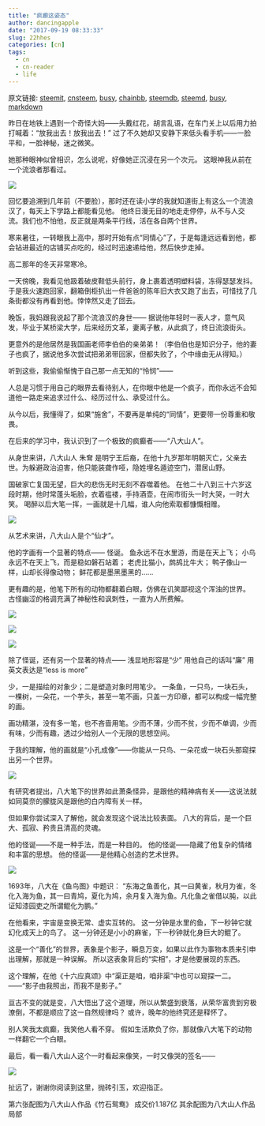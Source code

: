 ```yaml
---
title: "疯癫这姿态"
author: dancingapple
date: "2017-09-19 08:33:33"
slug: 22hhes
categories: [cn]
tags: 
  - cn
  - cn-reader
  - life
---
```


原文链接: [steemit](https://steemit.com), [cnsteem](https://cnsteem.com), [busy](https://busy.org), [chainbb](https://chainbb.com), [steemdb](https://steemdb.com), [steemd](https://steemd.com), [busy](https://busy.org), [markdown](https://raw.githubusercontent.com/pzhaonet/steem_dancingapple/master/content/post/22hhes.md)

昨日在地铁上遇到一个奇怪大妈——头戴红花，胡言乱语，在车门关上以后用力拍打喊着：“放我出去！放我出去！”
过了不久她却又安静下来低头看手机——一脸平和，一脸神秘，迷之微笑。

她那种眼神似曾相识，怎么说呢，好像她正沉浸在另一个次元。
这眼神我从前在一个流浪者那看过。

![](https://steemitimages.com/DQmTXxj1bpDPbHGfCTqKdiydqtQzCAATfaQva5rs3MXSiPf/image.png)

回忆要追溯到几年前（不要脸），那时还在读小学的我就知道街上有这么一个流浪汉了，每天上下学路上都能看见他。
他终日漫无目的地走走停停，从不与人交流。我们也不怕他，反正就是两条平行线，活在各自两个世界。

寒来暑往，一转眼我上高中，那时开始有点“同情心”了，于是每逢远远看到他，都会钻进最近的店铺买点吃的，经过时迅速递给他，然后快步走掉。

高二那年的冬天非常寒冷。

一天傍晚，我看见他趿着破皮鞋低头前行，身上裹着透明塑料袋，冻得瑟瑟发抖。
于是我火速跑回家，翻箱倒柜扒出一件爸爸的陈年旧大衣又跑了出去，可惜找了几条街都没有再看到他。悻悻然又走了回去。


晚饭，我妈跟我说起了那个流浪汉的身世——
据说他年轻时一表人才，意气风发，毕业于某桥梁大学，后来经历文革，妻离子散，从此疯了，终日流浪街头。

更意外的是他居然是我国画老师李伯伯的亲弟弟！（李伯伯也是知识分子，他的妻子也疯了，据说他多次尝试把弟弟带回家，但都失败了，个中缘由无从得知。）

听到这些，我偷偷惭愧于自己那一点无知的“怜悯”——

人总是习惯于用自己的眼界去看待别人，在你眼中他是一个疯子，而你永远不会知道他一路走来追求过什么、经历过什么、承受过什么。

从今以后，我懂得了，如果“施舍”，不要再是单纯的“同情”，更要带一份尊重和敬畏。



在后来的学习中，我认识到了一个极致的疯癫者——“八大山人”。

从身世来讲，八大山人 朱耷 是明宁王后裔，在他十九岁那年明朝灭亡，父亲去世。为躲避政治迫害，他只能装聋作哑，隐姓埋名遁迹空门，潜居山野。

国破家亡复国无望，巨大的悲伤无时无刻不吞噬着他。
在他二十八到三十六岁这段时期，他时常蓬头垢脸，衣着褴褛，手持酒壶，在闹市街头一时大哭，一时大笑。
喝醉以后大笔一挥，一画就是十几幅，谁人向他索取都慷慨相赠。

![](https://steemitimages.com/DQmcRqbPVymQdN4UF1gLjtVYBNfQ1jcNTWuN16iAfS5TRQM/image.png)

从艺术来讲，八大山人是个“仙才”。

他的字画有一个显著的特点——
怪诞。
鱼永远不在水里游，而是在天上飞；
小鸟永远不在天上飞，而是稳如磐石站着；
老虎比猫小，鹧鸪比牛大；
鸭子像山一样，山却长得像动物；
鲜花都是墨黑墨黑的……

更有趣的是，他笔下所有的动物都翻着白眼，仿佛在讥笑鄙视这个浑浊的世界。
古怪幽涩的格调充满了神秘性和讽刺性，一直为人所费解。

![](https://steemitimages.com/DQmQDNgegj3P7yuMf7vg91XroYD2cYWcote8Ws3FMyFAyQ5/image.png)

![](https://steemitimages.com/DQmToWaxFkSvSWpcjdFqBWSbFtFF72N4KmEs2e5BXTmgE3w/image.png)

![](https://steemitimages.com/DQmRZYCJgC9BAWPhEhhuJsPF6svgy1qzaJrMNYhPRL9KKAE/image.png)

除了怪诞，还有另一个显著的特点——
浅显地形容是“少”
用他自己的话叫“廉”
用英文表达是“less is more”

少，一是描绘的对象少；二是塑造对象时用笔少。
一条鱼，一只鸟，一块石头，一棵树，一朵花，一个芋头，甚至一笔不画，只盖一方印章，都可以构成一幅完整的画。

画功精湛，没有多一笔，也不吝啬用笔。少而不薄，少而不贫，少而不单调，少而有味，少而有趣，透过少给别人一个无限的思想空间。

于我的理解，他的画就是“小孔成像”——你能从一只鸟、一朵花或一块石头那窥探出另一个世界。

![](https://steemitimages.com/DQmVjatoy3d6UrxajNkdFKRVLSGZ28RBrCBQBgGyS9UWBrf/image.png)

有研究者提出，八大笔下的世界如此萧条怪异，是跟他的精神病有关——这说法就如同莫奈的朦胧风是跟他的白内障有关一样。

但如果你尝试深入了解他，就会发现这个说法比较表面。
八大的背后，是一个巨大、孤寂、矜贵且清高的灵魂。

他的怪诞——不是一种手法，而是一种目的。
他的怪诞——隐藏了他复杂的情绪和丰富的思想。
他的怪诞——是他精心创造的艺术世界。

![](https://steemitimages.com/DQmce5PezdCVPKkrusr2Kbfn2UXTWPdyGVLAQNRomJUFMj6/image.png)

1693年，八大在《鱼鸟图》中题识：
“东海之鱼善化，其一曰黄雀，秋月为雀，冬化入海为鱼，其一曰青鸠，夏化为鸠，余月复入海为鱼。凡化鱼之雀借以肫，以此证知漆园吏之所谓鲲化为鹏。”

在他看来，宇宙是变换无常、虚实互转的。
这一分钟是水里的鱼，下一秒钟它就幻化成天上的鸟了。
这一分钟还是小小的麻雀，下一秒钟就化身巨大的鲲了。

这是一个“善化”的世界，表象是个影子，瞬息万变，如果以此作为事物本质来引申出理解，那就是一种误解。
所以这表象背后的“实相”，才是他要展现的东西。

这个理解，在他《十六应真颂》中“渠正是咱，咱非渠”中也可以窥探一二。
——“影子由我照出，而我不是影子。”

亘古不变的就是变，八大悟出了这个道理，所以从繁盛到衰落，从荣华富贵到穷极潦倒，不都是顺应了这一自然规律吗？
或许，晚年的他终究还是释怀了。

别人笑我太疯癫，我笑他人看不穿。
假如生活欺负了你，那就像八大笔下的动物一样翻它一个白眼。

最后，看一看八大山人这个一时看起来像笑，一时又像哭的签名——

![](https://steemitimages.com/DQmb8bkdRmHoAhQjGjRAsMCUfMEDaFeqejT9nV2BLnZeM29/image.png)

扯远了，谢谢你阅读到这里，抛砖引玉，欢迎指正。


第六张配图为八大山人作品《竹石鸳鸯》 成交价1.187亿
其余配图为八大山人作品局部
